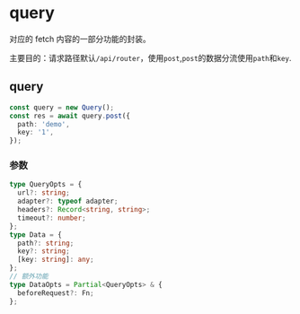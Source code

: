 # query

对应的 fetch 内容的一部分功能的封装。

主要目的：请求路径默认`/api/router`，使用`post`,`post`的数据分流使用`path`和`key`.

## query


```ts
const query = new Query();
const res = await query.post({
  path: 'demo',
  key: '1',
});
```

### 参数

```ts
type QueryOpts = {
  url?: string;
  adapter?: typeof adapter;
  headers?: Record<string, string>;
  timeout?: number;
};
type Data = {
  path?: string;
  key?: string;
  [key: string]: any;
};
// 额外功能
type DataOpts = Partial<QueryOpts> & {
  beforeRequest?: Fn;
};
```